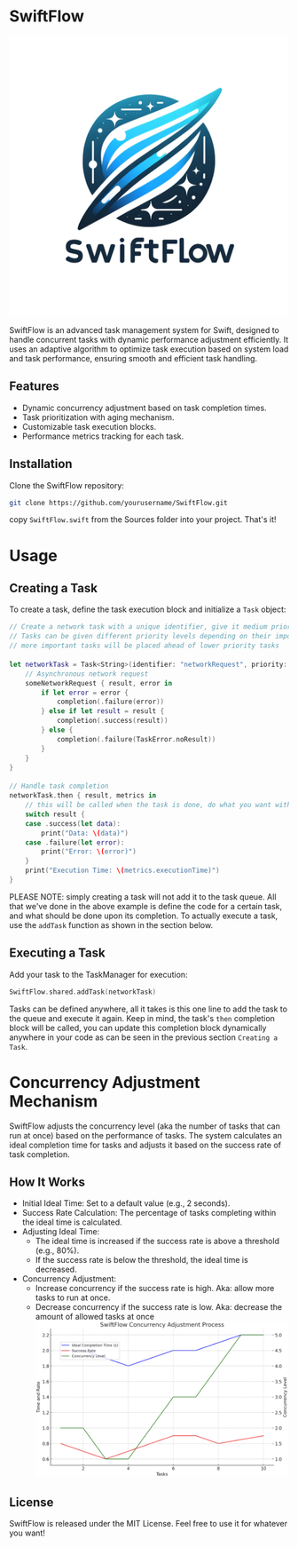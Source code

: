 # SwiftFlow

![SwiftFlow Logo](documentation/swiftflowLogo.png)

SwiftFlow is an advanced task management system for Swift, designed to handle concurrent tasks with dynamic performance adjustment efficiently. It uses an adaptive algorithm to optimize task execution based on system load and task performance, ensuring smooth and efficient task handling.

## Features

- Dynamic concurrency adjustment based on task completion times.
- Task prioritization with aging mechanism.
- Customizable task execution blocks.
- Performance metrics tracking for each task.

## Installation

Clone the SwiftFlow repository:

```bash
git clone https://github.com/yourusername/SwiftFlow.git
```
copy `SwiftFlow.swift` from the Sources folder into your project. That's it!

# Usage
## Creating a Task
To create a task, define the task execution block and initialize a `Task` object:
```swift
// Create a network task with a unique identifier, give it medium priority
// Tasks can be given different priority levels depending on their importance
// more important tasks will be placed ahead of lower priority tasks

let networkTask = Task<String>(identifier: "networkRequest", priority: .medium) { completion in
    // Asynchronous network request
    someNetworkRequest { result, error in
        if let error = error {
            completion(.failure(error))
        } else if let result = result {
            completion(.success(result))
        } else {
            completion(.failure(TaskError.noResult))
        }
    }
}

// Handle task completion
networkTask.then { result, metrics in
    // this will be called when the task is done, do what you want with the result of the code, or keep track of metrics to optimize in the future.
    switch result {
    case .success(let data):
        print("Data: \(data)")
    case .failure(let error):
        print("Error: \(error)")
    }
    print("Execution Time: \(metrics.executionTime)")
}
```
PLEASE NOTE: simply creating a task will not add it to the task queue. All that we've done in the above example is define the code for a certain task, and what should be done upon its completion. To actually execute a task, use the `addTask` function as shown in the section below.

## Executing a Task
Add your task to the TaskManager for execution:
```swift
SwiftFlow.shared.addTask(networkTask)
```
Tasks can be defined anywhere, all it takes is this one line to add the task to the queue and execute it again. Keep in mind, the task's `then` completion block will be called, you can update this completion block dynamically anywhere in your code as can be seen in the previous section `Creating a Task`.

# Concurrency Adjustment Mechanism
SwiftFlow adjusts the concurrency level (aka the number of tasks that can run at once) based on the performance of tasks. The system calculates an ideal completion time for tasks and adjusts it based on the success rate of task completion.

## How It Works
 - Initial Ideal Time: Set to a default value (e.g., 2 seconds).
 - Success Rate Calculation: The percentage of tasks completing within the ideal time is calculated.
 - Adjusting Ideal Time:
   - The ideal time is increased if the success rate is above a threshold (e.g., 80%).
   - If the success rate is below the threshold, the ideal time is decreased.
 - Concurrency Adjustment:
   - Increase concurrency if the success rate is high. Aka: allow more tasks to run at once.
   - Decrease concurrency if the success rate is low. Aka: decrease the amount of allowed tasks at once
![Diagram](documentation/concurrencyprocess.png)

## License
SwiftFlow is released under the MIT License. Feel free to use it for whatever you want!



